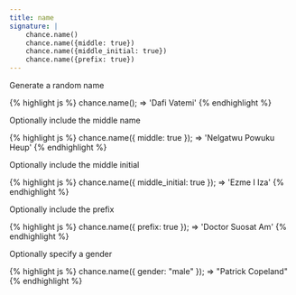 ```yaml
---
title: name
signature: |
    chance.name()
    chance.name({middle: true})
    chance.name({middle_initial: true})
    chance.name({prefix: true})
---
```


Generate a random name

{% highlight js %}
  chance.name();
  => 'Dafi Vatemi'
{% endhighlight %}

Optionally include the middle name

{% highlight js %}
  chance.name({ middle: true });
  => 'Nelgatwu Powuku Heup'
{% endhighlight %}


Optionally include the middle initial

{% highlight js %}
  chance.name({ middle_initial: true });
  => 'Ezme I Iza'
{% endhighlight %}

Optionally include the prefix

{% highlight js %}
  chance.name({ prefix: true });
  => 'Doctor Suosat Am'
{% endhighlight %}

Optionally specify a gender

{% highlight js %}
  chance.name({ gender: "male" });
  => "Patrick Copeland"
{% endhighlight %}
